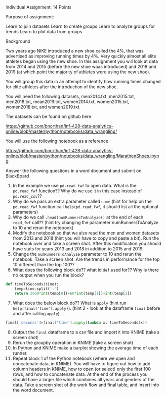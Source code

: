 Individual Assignment: 14 Points
 
Purpose of assignment: 

Learn to join datasets
Learn to create groups
Learn to analyze groups for trends
Learn to plot data from groups

Background

Two years ago NIKE introduced a new shoe called the 4%, that was advertised as improving running times by 4%.  Very quickly almost all elite athletes began using the new shoe.  In this assignment you will look at data from 2014 and 2015 (before the new shoe waas introduced) and 2018 and 2019 (at which point the majority of athletes were using the new shoe).  

You will group this data in an attempt to identify how running times changed for elite athletes after the introduction of the new shoe. 

You will need the following datasets, men2014.txt, men2015.txt, men2018.txt, mean2019.txt, women2014.txt, women2015.txt, women2018.txt, and women2019.txt.  

The datasets can be found on github here  

https://github.com/bnorthan/inf-428-data-analytics-online/blob/master/python/notebooks/data_wrangling/

You will use the following notebook as a reference  

https://github.com/bnorthan/inf-428-data-analytics-online/blob/master/python/notebooks/data_wrangling/MarathonShoes.ipynb  

Answer the following questions in a word document and submit on BlackBoard  

1.  In the example we use ```pd.read_fwf``` to open data.  What is the ```pd.read_fwf``` function??  Why do we use it in this case instead of ```pd.read_csv```??  
2.  Why do we pass an extra parameter called ```name``` (hint for help on the ```pd.read_fwf``` function call ```help(pd.read_fwf```, it should list all the optional parameters)  
3.  Why do we call ```.head(numRunnersToAnalyze()``` at the end of each ```read_fwf``` call??  (hint try changing the parameter numRunnersToAnalyze to 10 and rerun the notebook)
4.  Modify the notebook so that we also read the men and women datasets from 2013 and 2018 (hint you will have to copy and paste a bit).  Run the notebook over and take a screen shot.  After this modification you should have stats for years 2013 and 2018 in addition to 2015 and 2019.    
5.  Change the ```numRunnersToAnalyze``` parameter to 10 and rerun the notebook.  Take a screen shot.  Are the trends in performance for the top 10 different than the top 100?? 
6.  What does the following block do??  what id ```def``` used for??  Why is there no output when you run the block?

``` python
def timeToSeconds(time):
    temp=time.split(':')
    return 3600*int(temp[0])+60*int(temp[1])+int(temp[2])
```
7.  What does the below block do??  What is ```apply``` (hint run ```help(final['time'].apply)```).  (hint 2 - look at the dataframe ```final``` before and after calling ```apply```)
``` python
final['seconds']=final['time'].apply(lambda x: timeToSeconds(x))
```
8.  Output the ```final``` dataframe to a csv file and import it into KNIME (take a screen shot)  
9.  Rerun the groupby operation in KNIME (take a screen shot) 
10.  In Python and KNIME make a barplot showing the average time of each runner.  
11.  Repeat block 1 of the Python notebook (where we open and concatenate data, in KNIME).  You will have to figure out how to add column headers in KNIME, how to open (or select) only the first 100 rows, and how to concatenate data.  At the end of the process you should have a larger file which combines all years and genders of the data.  Take a screen shot of the work flow and final table, and insert into the word document.  